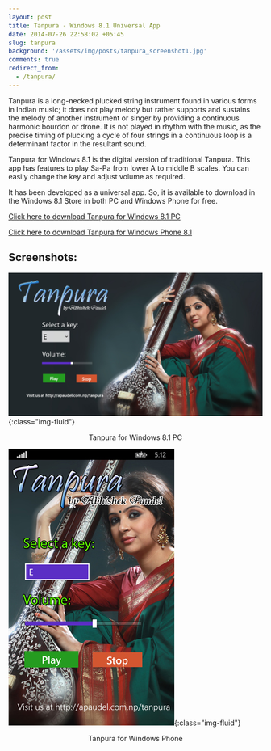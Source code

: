 ```yaml
---
layout: post
title: Tanpura - Windows 8.1 Universal App
date: 2014-07-26 22:58:02 +05:45
slug: tanpura
background: '/assets/img/posts/tanpura_screenshot1.jpg'
comments: true
redirect_from:
  - /tanpura/
---
```


Tanpura is a long-necked plucked string instrument found in various forms in Indian music; it does not play melody but rather supports and sustains the melody of another instrument or singer by providing a continuous harmonic bourdon or drone. It is not played in rhythm with the music, as the precise timing of plucking a cycle of four strings in a continuous loop is a determinant factor in the resultant sound.

Tanpura for Windows 8.1 is the digital version of traditional Tanpura. This app has features to play Sa-Pa from lower A to middle B scales. You can easily change the key and adjust volume as required.

It has been developed as a universal app. So, it is available to download in the Windows 8.1 Store in both PC and Windows Phone for free.

[Click here to download Tanpura for Windows 8.1 PC](http://apps.microsoft.com/windows/en-us/app/tanpura/a9627540-4b54-4eb3-9080-eb424206d849)

[Click here to download Tanpura for Windows Phone 8.1](http://www.windowsphone.com/s?appid=5e7df098-f5f8-43ab-855f-629e974283c6)

## Screenshots:

![Tanpura for Windows 8.1 PC](/assets/img/posts/tanpura_screenshot2.jpg){:class="img-fluid"}
<center>Tanpura for Windows 8.1 PC</center>

![Tanpura for Windows Phone](/assets/img/posts/tanpura_winphone.jpg){:class="img-fluid"}
<center>Tanpura for Windows Phone</center>